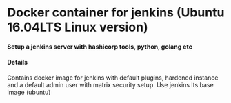 # Docker container for jenkins (Ubuntu 16.04LTS Linux version)

#### Setup a jenkins server with hashicorp tools, python, golang etc

#### Details
Contains docker image for jenkins with default plugins, hardened instance and a default admin user with matrix security setup.  Use jenkins lts base image (ubuntu)